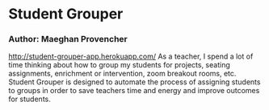 # Student Grouper

### Author: Maeghan Provencher

http://student-grouper-app.herokuapp.com/
As a teacher, I spend a lot of time thinking about how to group my students for projects, seating assignments, enrichment or intervention, zoom breakout rooms, etc. Student Grouper is designed to automate the process of assigning students to groups in order to save teachers time and energy and improve outcomes for students.

